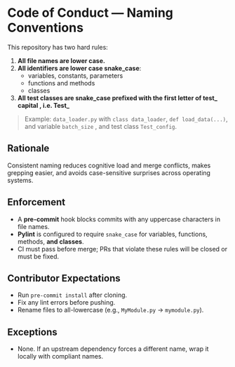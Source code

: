 # Code of Conduct — Naming Conventions

This repository has two hard rules:

1. **All file names are lower case.**
2. **All identifiers are lower case snake_case**:
   - variables, constants, parameters
   - functions and methods
   - classes
3. **All test classes are snake_case prefixed with the first letter of test_ capital , i.e. Test_**

> Example: `data_loader.py` with `class data_loader`, `def load_data(...)`, and variable `batch_size` , and test class `Test_config`.

## Rationale

Consistent naming reduces cognitive load and merge conflicts, makes grepping easier, and avoids case-sensitive surprises across operating systems.

## Enforcement

- A **pre-commit** hook blocks commits with any uppercase characters in file names.
- **Pylint** is configured to require `snake_case` for variables, functions, methods, **and classes**.
- CI must pass before merge; PRs that violate these rules will be closed or must be fixed.

## Contributor Expectations

- Run `pre-commit install` after cloning.
- Fix any lint errors before pushing.
- Rename files to all-lowercase (e.g., `MyModule.py` → `mymodule.py`).

## Exceptions

- None. If an upstream dependency forces a different name, wrap it locally with compliant names.
